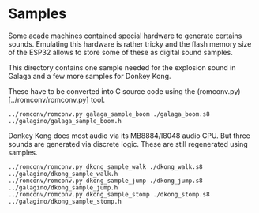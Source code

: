 # Samples

Some acade machines contained special hardware to generate certains
sounds. Emulating this hardware is rather tricky and the flash
memory size of the ESP32 allows to store some of these as
digital sound samples.

This directory contains one sample needed for the explosion sound
in Galaga and a few more samples for Donkey Kong.

These have to be converted into C source code using the
(romconv.py)[../romconv/romconv.py] tool.

```
../romconv/romconv.py galaga_sample_boom ./galaga_boom.s8 ../galagino/galaga_sample_boom.h
```

Donkey Kong does most audio via its MB8884/I8048 audio CPU. But three sounds
are generated via discrete logic. These are still regenerated using samples.


```
../romconv/romconv.py dkong_sample_walk ./dkong_walk.s8 ../galagino/dkong_sample_walk.h
../romconv/romconv.py dkong_sample_jump ./dkong_jump.s8 ../galagino/dkong_sample_jump.h
../romconv/romconv.py dkong_sample_stomp ./dkong_stomp.s8 ../galagino/dkong_sample_stomp.h
```
